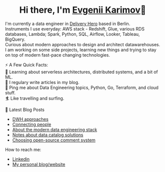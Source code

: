 <h1 align="center">Hi there, I'm <a href="https://www.karimov.berlin/" target="_blank">Evgenii Karimov</a>👋</h1>

I'm currently a data engineer in [Delivery Hero](https://www.deliveryhero.com/) based in Berlin.  
Instruments I use everyday: AWS stack - Redshift, Glue, various RDS databases, Lambda; Spark, Python, SQL, Airflow, Looker, Tableau, BigQuery.  
Curious about modern approaches to design and architect datawarehouses.  
I am working on some side projects, learning new things and trying to stay on top of modern fast-pace changing technologies.

⚡️ A Few Quick Facts:  
🧐 Learning about serverless architectures, distributed systems, and a bit of ML.  
📝 I regulary write articles in my blog.  
💬 Ping me about Data Engineering topics, Python, Go, Terraform, and cloud stuff.  
🏄 Like travelling and surfing.  

📕 Latest Blog Posts
<!-- BLOG-POST-LIST:START -->
- [DWH approaches](https://www.karimov.berlin/writing/2021-04-30-dwh-structure-approaches/)
- [Connecting people](https://www.karimov.berlin/writing/2021-02-25-clubhouse/)
- [About the modern data engineering stack](https://www.karimov.berlin/writing/2021-02-22-modern-data-eng-stack/)
- [Notes about data catalog solutions](https://www.karimov.berlin/writing/2021-01-25-data-catalog/)
- [Choosing open-source comment system](https://www.karimov.berlin/writing/2021-01-11-comments-system/)
<!-- BLOG-POST-LIST:END -->

How to reach me:
- [Linkedin](https://www.linkedin.com/in/evgenii-karimov)
- [My personal blog/website](https://www.karimov.berlin)
